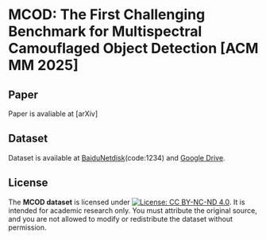 # MCOD: The First Challenging Benchmark for Multispectral Camouflaged Object Detection [ACM MM 2025]
## Paper
Paper is avaliable at [arXiv]
## Dataset
Dataset is available at [BaiduNetdisk](https://pan.baidu.com/s/1VGPs4N9nbMAWX9Giu7QiAw?pwd=1234)(code:1234) and [Google Drive](https://drive.google.com/drive/folders/18r0lFA4N-aXZa9KvWB77cB483FblhCFd?usp=drive_link).
## License
The **MCOD dataset** is licensed under [![License: CC BY-NC-ND 4.0](https://img.shields.io/badge/License-CC_BY--NC--ND_4.0-lightgrey.svg)](https://creativecommons.org/licenses/by-nc-nd/4.0/). It is intended for academic research only. You must attribute the original source, and you are not allowed to modify or redistribute the dataset without permission.
